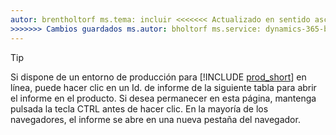 ```yaml
---
autor: brentholtorf ms.tema: incluir <<<<<<< Actualizado en sentido ascendente ms.date: 12/06/2024 ======= ms.date: 20/05/2024
>>>>>>> Cambios guardados ms.autor: bholtorf ms.service: dynamics-365-business-central ms.reviewer: bholtorf
---
```


> [!TIP]
> Si dispone de un entorno de producción para [!INCLUDE [prod_short](prod_short.md)] en línea, puede hacer clic en un Id. de informe de la siguiente tabla para abrir el informe en el producto. Si desea permanecer en esta página, mantenga pulsada la tecla CTRL antes de hacer clic. En la mayoría de los navegadores, el informe se abre en una nueva pestaña del navegador.